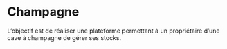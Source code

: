 # Champagne
L’objectif est de réaliser une plateforme permettant à un propriétaire d’une cave à champagne de gérer ses stocks. 

